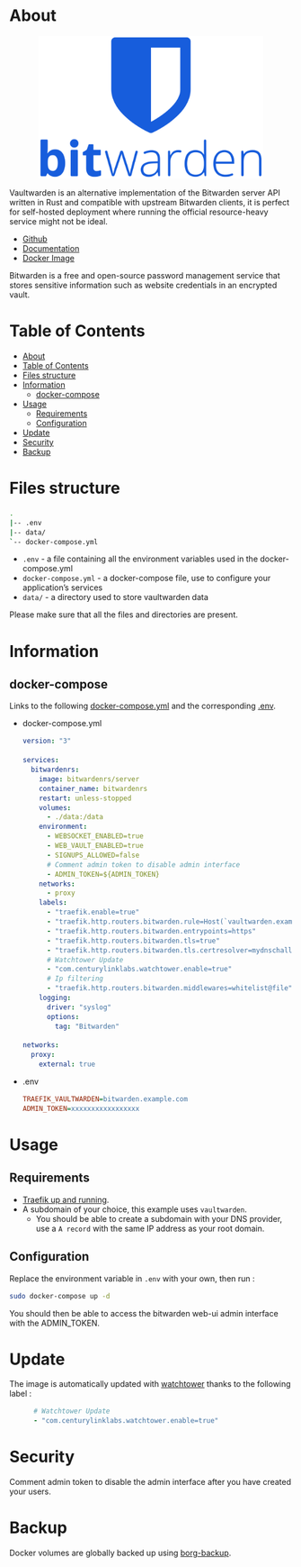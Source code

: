 # About

<p align="center">
<img src="../_utilities/bitwarden.svg.png" width="400" alt="bitwarden" title="bitwarden" />
</p>

Vaultwarden is an alternative implementation of the Bitwarden server API written in Rust and compatible with upstream Bitwarden clients, it is perfect for self-hosted deployment where running the official resource-heavy service might not be ideal.

* [Github](https://github.com/dani-garcia/vaultwarden)
* [Documentation](https://github.com/dani-garcia/vaultwarden/wiki)
* [Docker Image](https://hub.docker.com/r/vaultwarden/server)

Bitwarden is a free and open-source password management service that stores sensitive information such as website credentials in an encrypted vault.

# Table of Contents

<!-- TOC -->

- [About](#about)
- [Table of Contents](#table-of-contents)
- [Files structure](#files-structure)
- [Information](#information)
    - [docker-compose](#docker-compose)
- [Usage](#usage)
    - [Requirements](#requirements)
    - [Configuration](#configuration)
- [Update](#update)
- [Security](#security)
- [Backup](#backup)

<!-- /TOC -->

# Files structure 

```bash
.
|-- .env
|-- data/
`-- docker-compose.yml
```

- `.env` - a file containing all the environment variables used in the docker-compose.yml
- `docker-compose.yml` - a docker-compose file, use to configure your application’s services
- `data/` - a directory used to store vaultwarden data

Please make sure that all the files and directories are present.

# Information

## docker-compose
Links to the following [docker-compose.yml](docker-compose.yml) and the corresponding [.env](.env).

* docker-compose.yml
  ```yaml
  version: "3"

  services:
    bitwardenrs:
      image: bitwardenrs/server
      container_name: bitwardenrs
      restart: unless-stopped
      volumes:
        - ./data:/data
      environment:
        - WEBSOCKET_ENABLED=true
        - WEB_VAULT_ENABLED=true
        - SIGNUPS_ALLOWED=false
        # Comment admin token to disable admin interface
        - ADMIN_TOKEN=${ADMIN_TOKEN}
      networks:
        - proxy
      labels:
        - "traefik.enable=true"
        - "traefik.http.routers.bitwarden.rule=Host(`vaultwarden.example.com`)"
        - "traefik.http.routers.bitwarden.entrypoints=https"
        - "traefik.http.routers.bitwarden.tls=true"
        - "traefik.http.routers.bitwarden.tls.certresolver=mydnschallenge"
        # Watchtower Update
        - "com.centurylinklabs.watchtower.enable=true"
        # Ip filtering
        - "traefik.http.routers.bitwarden.middlewares=whitelist@file"
      logging:
        driver: "syslog"
        options:
          tag: "Bitwarden"

  networks:
    proxy:
      external: true
  ```
* .env
  ```ini
  TRAEFIK_VAULTWARDEN=bitwarden.example.com
  ADMIN_TOKEN=xxxxxxxxxxxxxxxxx
  ```

# Usage

## Requirements
- [Traefik up and running](../traefik).
- A subdomain of your choice, this example uses `vaultwarden`.
    - You should be able to create a subdomain with your DNS provider, use a `A record` with the same IP address as your root domain.

## Configuration

Replace the environment variable in `.env` with your own, then run :

```bash
sudo docker-compose up -d
```

You should then be able to access the bitwarden web-ui admin interface with the ADMIN_TOKEN. 

# Update

The image is automatically updated with [watchtower](../watchtower) thanks to the following label :

```yaml
      # Watchtower Update
      - "com.centurylinklabs.watchtower.enable=true"
```

# Security

Comment admin token to disable the admin interface after you have created your users.

# Backup

Docker volumes are globally backed up using [borg-backup](../borg-backup). 